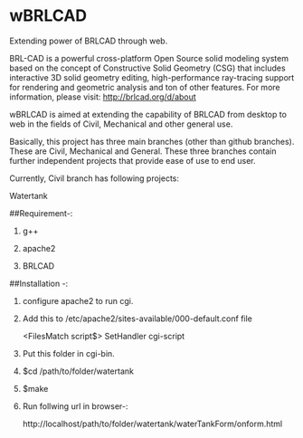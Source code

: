 wBRLCAD
=======

Extending power of BRLCAD through web.

BRL-CAD is a powerful cross-platform Open Source solid modeling system based on the concept of Constructive Solid Geometry (CSG) that includes interactive 3D solid geometry editing, high-performance ray-tracing support for rendering and geometric analysis and ton of other features. For more information, please visit: http://brlcad.org/d/about

wBRLCAD is aimed at extending the capability of BRLCAD from desktop to web in the fields of Civil, Mechanical and other general use. 

Basically, this project has three main branches (other than github branches). These are Civil, Mechanical and General. These three branches contain further independent projects that provide ease of use to end user. 

Currently, Civil branch has following projects:

Watertank

##Requirement-:

1. g++

2. apache2

3. BRLCAD


##Installation -:

1. configure apache2 to run cgi.

2. Add this to /etc/apache2/sites-available/000-default.conf file

	<FilesMatch script$>
	    SetHandler cgi-script
	</FilesMatch>

3. Put this folder in cgi-bin.

4. $cd /path/to/folder/watertank
	
5.	$make  

6. Run follwing url in browser-:
	
	http://localhost/path/to/folder/watertank/waterTankForm/onform.html 	
	
